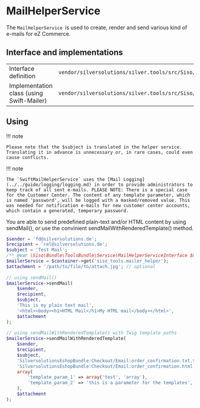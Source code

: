 # MailHelperService

The `MailHelperService `is used to create, render and send various kind of e-mails for eZ Commerce.

## Interface and implementations

|                                           |                                                                                                          |
| ----------------------------------------- | -------------------------------------------------------------------------------------------------------- |
| Interface definition                      | `vendor/silversolutions/silver.tools/src/Siso/Bundle/ToolsBundle/Service/MailHelperServiceInterface.php` |
| Implementation class (using Swift-Mailer) | `vendor/silversolutions/silver.tools/src/Siso/Bundle/ToolsBundle/Service/SwiftMailHelperService.php`     |

## Using

!!! note

    Please note that the $subject is translated in the helper service. Translating it in advance is unnecessary or, in rare cases, could even cause conflicts.

!!! note

    The `SwiftMailHelperService` uses the [Mail Logging](../../guide/logging/logging.md) in order to provide administrators to keep track of all sent e-mails. PLEASE NOTE: There is a special case for the Customer Center. The content of any template parameter, which is named 'password', will be logged with a masked/removed value. This was needed for notification e-mails for new customer center accounts, which contain a generated, temporary password.

You are able to send predefined plain-text and/or HTML content by using sendMail(), or use the convinient sendMailWithRenderedTemplate() method.

``` php
$sender = 'fd@silversolutions.de';
$recipient = 'rel@silversolutions.de';
$subject = 'Test Mail';
/** @var \Siso\Bundle\ToolsBundle\Service\MailHelperServiceInterface $mailerService */
$mailerService = $container->get('siso_tools.mailer_helper');
$attachment = '/path/to/file/to/attach.jpg'; // optional
 
// using sendMail()
$mailerService->sendMail(
    $sender,
    $recipient,
    $subject,
    'This is my plain text mail',
    '<html><body><h1>HTML Mail</h1>My HTML mail</body></html>',
    $attachment
);
 
// using sendMailWithRenderedTemplate() with Twig template paths
$mailerService->sendMailWithRenderedTemplate(
    $sender,
    $recipient,
    $subject,
    'SilversolutionsEshopBundle:Checkout/Email:order_confirmation.txt.twig',    // template for plain-text mail
    'SilversolutionsEshopBundle:Checkout/Email:order_confirmation.html.twig',   // template for HTML mail
    array(                                                                      // optional Twig parameters
        'template_param_1' => array('test', 'array'),
        'template_param_2' => 'this is a parameter for the templates',
    ),
    $attachment
);
```
